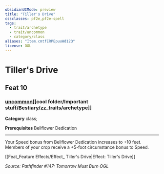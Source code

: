 ```yaml
---
obsidianUIMode: preview
title: "Tiller's Drive"
cssclasses: pf2e,pf2e-spell
tags:
  - trait/archetype
  - trait/uncommon
  - category/class
aliases: "Item.cmtfERPEpuuWd12Q"
license: OGL
---
```

# Tiller's Drive
## Feat 10
### [uncommon](cool%20folder/Important%20stuff/Bestiary/zz_traits/uncommon.md "Uncommon Rarity Trait")[[cool folder/Important stuff/Bestiary/zz_traits/archetype]]

**Category** class; 



**Prerequisites** Bellflower Dedication
* * *
Your Speed bonus from Bellflower Dedication increases to +10 feet. Members of your crop receive a +5-foot circumstance bonus to Speed.

[[Feat_Feature Effects/Effect_ Tiller's Drive|Effect: Tiller's Drive]]

*Source: Pathfinder #147: Tomorrow Must Burn*
*OGL*